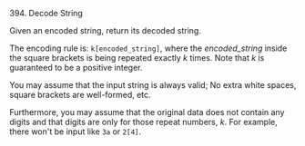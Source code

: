 394. Decode String

Given an encoded string, return its decoded string.

The encoding rule is: `k[encoded_string]`, where the *encoded_string* inside the
square brackets is being repeated exactly *k* times. Note that *k* is guaranteed
to be a positive integer.

You may assume that the input string is always valid; No extra white spaces,
square brackets are well-formed, etc.

Furthermore, you may assume that the original data does not contain any digits
and that digits are only for those repeat numbers, *k*. For example, there won't
be input like `3a` or `2[4]`.
